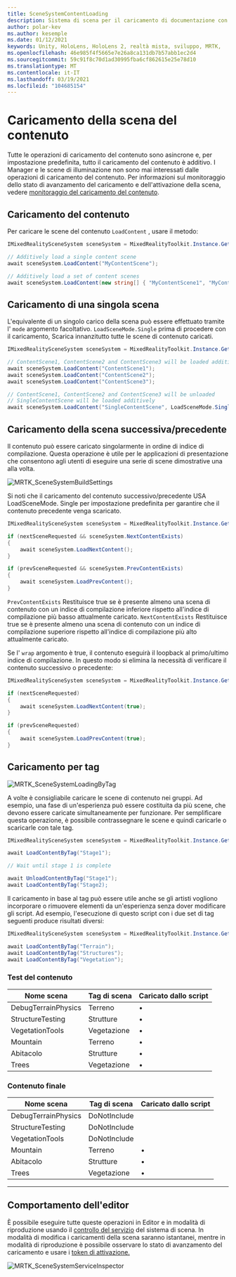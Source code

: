 ```yaml
---
title: SceneSystemContentLoading
description: Sistema di scena per il caricamento di documentazione con MRTK
author: polar-kev
ms.author: kesemple
ms.date: 01/12/2021
keywords: Unity, HoloLens, HoloLens 2, realtà mista, sviluppo, MRTK,
ms.openlocfilehash: 46e985f4f5665e7e26a8ca131db7b57abb1ec2d4
ms.sourcegitcommit: 59c91f8c70d1ad30995fba6cf862615e25e78d10
ms.translationtype: MT
ms.contentlocale: it-IT
ms.lasthandoff: 03/19/2021
ms.locfileid: "104685154"
---
```

# <a name="content-scene-loading"></a>Caricamento della scena del contenuto

Tutte le operazioni di caricamento del contenuto sono asincrone e, per impostazione predefinita, tutto il caricamento del contenuto è additivo. I Manager e le scene di illuminazione non sono mai interessati dalle operazioni di caricamento del contenuto. Per informazioni sul monitoraggio dello stato di avanzamento del caricamento e dell'attivazione della scena, vedere [monitoraggio del caricamento del contenuto](scene-system-load-progress.md).

## <a name="loading-content"></a>Caricamento del contenuto

Per caricare le scene del contenuto `LoadContent` , usare il metodo:

```c#
IMixedRealitySceneSystem sceneSystem = MixedRealityToolkit.Instance.GetService<IMixedRealitySceneSystem>();

// Additively load a single content scene
await sceneSystem.LoadContent("MyContentScene");

// Additively load a set of content scenes
await sceneSystem.LoadContent(new string[] { "MyContentScene1", "MyContentScene2", "MyContentScene3" });
```

## <a name="single-scene-loading"></a>Caricamento di una singola scena

L'equivalente di un singolo carico della scena può essere effettuato tramite l' `mode` argomento facoltativo. `LoadSceneMode.Single` prima di procedere con il caricamento, Scarica innanzitutto tutte le scene di contenuto caricati.

```c#
IMixedRealitySceneSystem sceneSystem = MixedRealityToolkit.Instance.GetService<IMixedRealitySceneSystem>();

// ContentScene1, ContentScene2 and ContentScene3 will be loaded additively
await sceneSystem.LoadContent("ContentScene1");
await sceneSystem.LoadContent("ContentScene2");
await sceneSystem.LoadContent("ContentScene3");

// ContentScene1, ContentScene2 and ContentScene3 will be unloaded
// SingleContentScene will be loaded additively
await sceneSystem.LoadContent("SingleContentScene", LoadSceneMode.Single);
```

## <a name="next--previous-scene-loading"></a>Caricamento della scena successiva/precedente

Il contenuto può essere caricato singolarmente in ordine di indice di compilazione. Questa operazione è utile per le applicazioni di presentazione che consentono agli utenti di eseguire una serie di scene dimostrative una alla volta.

![MRTK_SceneSystemBuildSettings](../images/scene-system/MRTK_SceneSystemBuildSettings.png)

Si noti che il caricamento del contenuto successivo/precedente USA LoadSceneMode. Single per impostazione predefinita per garantire che il contenuto precedente venga scaricato.

```c#
IMixedRealitySceneSystem sceneSystem = MixedRealityToolkit.Instance.GetService<IMixedRealitySceneSystem>();

if (nextSceneRequested && sceneSystem.NextContentExists)
{
    await sceneSystem.LoadNextContent();
}

if (prevSceneRequested && sceneSystem.PrevContentExists)
{
    await sceneSystem.LoadPrevContent();
}
```

`PrevContentExists` Restituisce true se è presente almeno una scena di contenuto con un indice di compilazione inferiore rispetto all'indice di compilazione più basso attualmente caricato. `NextContentExists` Restituisce true se è presente almeno una scena di contenuto con un indice di compilazione superiore rispetto all'indice di compilazione più alto attualmente caricato.

Se l' `wrap` argomento è true, il contenuto eseguirà il loopback al primo/ultimo indice di compilazione. In questo modo si elimina la necessità di verificare il contenuto successivo o precedente:

```c#
IMixedRealitySceneSystem sceneSystem = MixedRealityToolkit.Instance.GetService<IMixedRealitySceneSystem>();

if (nextSceneRequested)
{
    await sceneSystem.LoadNextContent(true);
}

if (prevSceneRequested)
{
    await sceneSystem.LoadPrevContent(true);
}
```

## <a name="loading-by-tag"></a>Caricamento per tag

![MRTK_SceneSystemLoadingByTag](../images/scene-system/MRTK_SceneSystemLoadingByTag.png)

A volte è consigliabile caricare le scene di contenuto nei gruppi. Ad esempio, una fase di un'esperienza può essere costituita da più scene, che devono essere caricate simultaneamente per funzionare. Per semplificare questa operazione, è possibile contrassegnare le scene e quindi caricarle o scaricarle con tale tag.

```c#
IMixedRealitySceneSystem sceneSystem = MixedRealityToolkit.Instance.GetService<IMixedRealitySceneSystem>();

await LoadContentByTag("Stage1");

// Wait until stage 1 is complete

await UnloadContentByTag("Stage1");
await LoadContentByTag("Stage2);
```

Il caricamento in base al tag può essere utile anche se gli artisti vogliono incorporare o rimuovere elementi da un'esperienza senza dover modificare gli script. Ad esempio, l'esecuzione di questo script con i due set di tag seguenti produce risultati diversi:

```c#
IMixedRealitySceneSystem sceneSystem = MixedRealityToolkit.Instance.GetService<IMixedRealitySceneSystem>();

await LoadContentByTag("Terrain");
await LoadContentByTag("Structures");
await LoadContentByTag("Vegetation");
```

### <a name="testing-content"></a>Test del contenuto

Nome scena | Tag di scena | Caricato dallo script
---|---|---
DebugTerrainPhysics | Terreno | •
StructureTesting | Strutture | •
VegetationTools | Vegetazione | •
Mountain | Terreno | •
Abitacolo | Strutture | •
Trees | Vegetazione | •

### <a name="final-content"></a>Contenuto finale

Nome scena | Tag di scena | Caricato dallo script
---|---|---
DebugTerrainPhysics | DoNotInclude |
StructureTesting | DoNotInclude |
VegetationTools | DoNotInclude |
Mountain | Terreno | •
Abitacolo | Strutture | •
Trees | Vegetazione | •

---

## <a name="editor-behavior"></a>Comportamento dell'editor

È possibile eseguire tutte queste operazioni in Editor e in modalità di riproduzione usando il [controllo del servizio](../../configuration/mixed-reality-configuration-guide.md#editor-utilities) del sistema di scena. In modalità di modifica i caricamenti della scena saranno istantanei, mentre in modalità di riproduzione è possibile osservare lo stato di avanzamento del caricamento e usare i [token di attivazione.](scene-system-load-progress.md)

![MRTK_SceneSystemServiceInspector](../images/scene-system/MRTK_SceneSystemServiceInspector.PNG)
